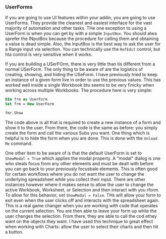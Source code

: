 ### UserForms

If you are going to use UI features within your addin, you are going to use UserForms. They provide the cleanest and easiest interface for the vast majority of automation and other tasks. THe one exception to using a UserForm is when you can get by with a simple `InputBox`. You should alwa sprefer the INputBox because the procedure for calling them and obtaining a value is dead simple. Also, the InputBox is the best way to ask the user for a Range input via selection. You can technically use the `RefEdit` control, but hta control is very sensitive when it works.

If you are building a USerFOrm, there is very little than tis different from a normal USerForm. The only thing to be aware of are the logistics of creating, showing, and hiding the USeForm. I have previously tried to keep an instance of a given form live in order to use the previous values. This has worked well inside a single Workbook btu seems to be very finicky when working across multiple Workbooks. The procedure here is very simple:

```vb
DIm frm as UserForm
Set frm = New UserForm

fmr.Show
```

The code above is all that is required to create a new instance of a form and show it to the user. From there, the code is the same as before: you simply create the form and call the various Subs you want. One thing which is helpful is to hide the form when you are done. This is done with the `Unload Me` command.

One other item to be aware of is that the default UserForm is set to `ShowModal = True` which applies the modal property. A "modal" dialog is one who steals focus from any other elements and must be dealt with before you can go back to your previously focusbale elements. This is often good for certain workflows where you do not want the user to change the underlying spreadsheet while you collect their input. There are other instances however where it makes sense to allow the user to change the active Workbook, Worksheet, or Selection and then interact with you rform. To allow for this behavior, set `ShowModal = False`. THs will allow your form to exit even when the user clicks off and interacts with the spreadsheet again. This is a real game changer when you are working with code that operates on the current selection. You are then able to leave your form up while the user changes the selection. From there, they are able to call the cod ethey want on the objects they want. I have used this technique to great effect when working with Charts: allow the user to select their charts and then hit a button.
